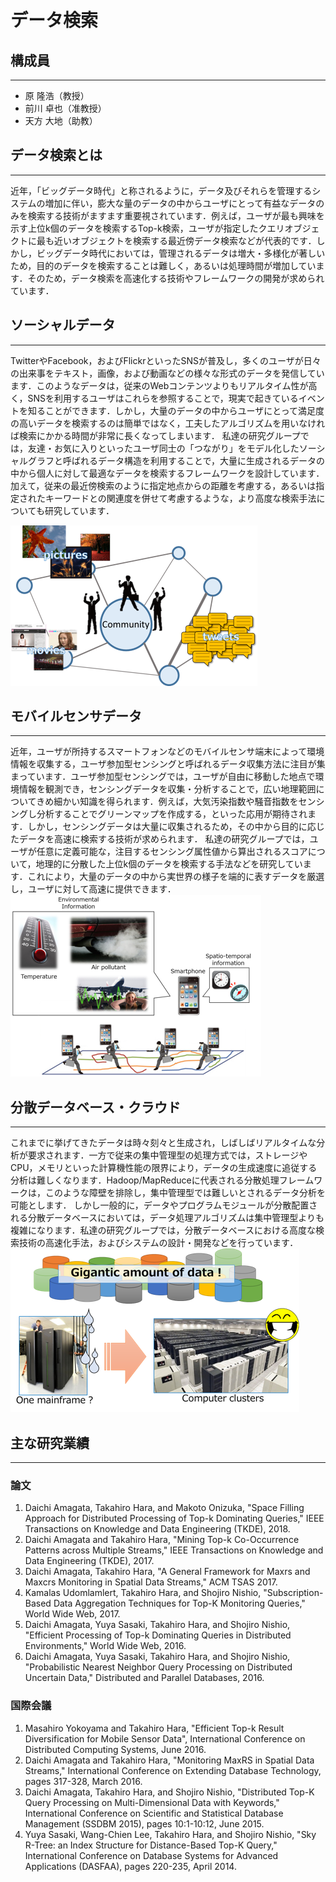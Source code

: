 # データ検索

## 構成員
-------
* 原 隆浩（教授）
* 前川 卓也（准教授）
* 天方 大地（助教）

## データ検索とは
---
近年，「ビッグデータ時代」と称されるように，データ及びそれらを管理するシステムの増加に伴い，膨大な量のデータの中からユーザにとって有益なデータのみを検索する技術がますます重要視されています．例えば，ユーザが最も興味を示す上位k個のデータを検索するTop-k検索，ユーザが指定したクエリオブジェクトに最も近いオブジェクトを検索する最近傍データ検索などが代表的です．しかし，ビッグデータ時代においては，管理されるデータは増大・多様化が著しいため，目的のデータを検索することは難しく，あるいは処理時間が増加しています．そのため，データ検索を高速化する技術やフレームワークの開発が求められています．



## ソーシャルデータ
---
TwitterやFacebook，およびFlickrといったSNSが普及し，多くのユーザが日々の出来事をテキスト，画像，および動画などの様々な形式のデータを発信しています．このようなデータは，従来のWebコンテンツよりもリアルタイム性が高く，SNSを利用するユーザはこれらを参照することで，現実で起きているイベントを知ることができます．しかし，大量のデータの中からユーザにとって満足度の高いデータを検索するのは簡単ではなく，工夫したアルゴリズムを用いなければ検索にかかる時間が非常に長くなってしまいます．
私達の研究グループでは，友達・お気に入りといったユーザ同士の「つながり」をモデル化したソーシャルグラフと呼ばれるデータ構造を利用することで，大量に生成されるデータの中から個人に対して最適なデータを検索するフレームワークを設計しています．加えて，従来の最近傍検索のように指定地点からの距離を考慮する，あるいは指定されたキーワードとの関連度を併せて考慮するような，より高度な検索手法についても研究しています．

![](./img/SNS_social_graph.png)

## モバイルセンサデータ
---
近年，ユーザが所持するスマートフォンなどのモバイルセンサ端末によって環境情報を収集する，ユーザ参加型センシングと呼ばれるデータ収集方法に注目が集まっています．ユーザ参加型センシングでは，ユーザが自由に移動した地点で環境情報を観測でき，センシングデータを収集・分析することで，広い地理範囲についてきめ細かい知識を得られます．例えば，大気汚染指数や騒音指数をセンシングし分析することでグリーンマップを作成する，といった応用が期待されます．しかし，センシングデータは大量に収集されるため，その中から目的に応じたデータを高速に検索する技術が求められます．
私達の研究グループでは，ユーザが任意に定義可能な，注目するセンシング属性値から算出されるスコアについて，地理的に分散した上位k個のデータを検索する手法などを研究しています．これにより，大量のデータの中から実世界の様子を端的に表すデータを厳選し，ユーザに対して高速に提供できます．
![](./img/mobile_sensor_data.png)

## 分散データベース・クラウド
---
これまでに挙げてきたデータは時々刻々と生成され，しばしばリアルタイムな分析が要求されます．一方で従来の集中管理型の処理方式では，ストレージやCPU，メモリといった計算機性能の限界により，データの生成速度に追従する分析は難しくなります．Hadoop/MapReduceに代表される分散処理フレームワークは，このような障壁を排除し，集中管理型では難しいとされるデータ分析を可能とします．
しかし一般的に，データやプログラムモジュールが分散配置される分散データベースにおいては，データ処理アルゴリズムは集中管理型よりも複雑になります．私達の研究グループでは，分散データベースにおける高度な検索技術の高速化手法，およびシステムの設計・開発などを行っています．
![](./img/distributed_DB.png)

## 主な研究業績
-------
### 論文
1. Daichi Amagata, Takahiro Hara, and Makoto Onizuka, "Space Filling Approach for Distributed Processing of Top-k Dominating Queries," IEEE Transactions on Knowledge and Data Engineering (TKDE), 2018.
2. Daichi Amagata and Takahiro Hara, "Mining Top-k Co-Occurrence Patterns across Multiple Streams," IEEE Transactions on Knowledge and Data Engineering (TKDE), 2017.
3. Daichi Amagata, Takahiro Hara, "A General Framework for Maxrs and Maxcrs Monitoring in Spatial Data Streams," ACM TSAS 2017.
4. Kamalas Udomlamlert, Takahiro Hara, and Shojiro Nishio, "Subscription-Based Data Aggregation Techniques for Top-K Monitoring Queries," World Wide Web, 2017.
5. Daichi Amagata, Yuya Sasaki, Takahiro Hara, and Shojiro Nishio, "Efficient Processing of Top-k Dominating Queries in Distributed Environments," World Wide Web, 2016.
6. Daichi Amagata, Yuya Sasaki, Takahiro Hara, and Shojiro Nishio, "Probabilistic Nearest Neighbor Query Processing on Distributed Uncertain Data," Distributed and Parallel Databases, 2016.

### 国際会議
1. Masahiro Yokoyama and Takahiro Hara, "Efficient Top-k Result Diversification for Mobile Sensor Data", International Conference on Distributed Computing Systems, June 2016.
2. Daichi Amagata and Takahiro Hara, "Monitoring MaxRS in Spatial Data Streams," International Conference on Extending Database Technology, pages 317-328, March 2016.
3. Daichi Amagata, Takahiro Hara, and Shojiro Nishio, "Distributed Top-K Query Processing on Multi-Dimensional Data with Keywords," International Conference on Scientific and Statistical Database Management (SSDBM 2015), pages 10:1-10:12, June 2015.
4. Yuya Sasaki, Wang-Chien Lee, Takahiro Hara, and Shojiro Nishio, "Sky R-Tree: an Index Structure for Distance-Based Top-K Query,"  International Conference on Database Systems for Advanced Applications (DASFAA), pages 220-235, April 2014.